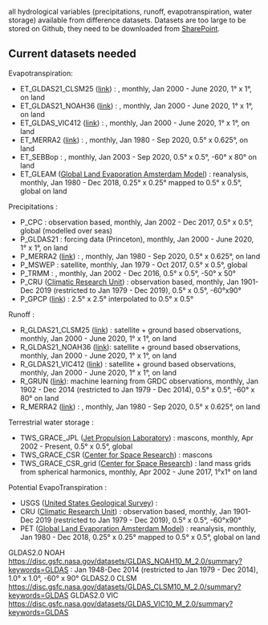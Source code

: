 all hydrological variables (precipitations, runoff, evapotranspiration, water storage) available from difference datasets.
Datasets are too large to be stored on Github, they need to be downloaded from [SharePoint](https://uob.sharepoint.com/teams/grp-globalmass/Shared%20Documents/Forms/AllItems.aspx?FolderCTID=0x012000C86F09E9396E694EBC6704F6B0D20797&viewid=fefbffbe%2D6bc8%2D45a0%2D96bc%2Dde244b9f68bb&id=%2Fteams%2Fgrp%2Dglobalmass%2FShared%20Documents%2FGlobalMass%2FMRes%5F2020%5Fwater%5Fcycle%2FDatasets).

## Current datasets needed

Evapotranspiration: 

* ET_GLDAS21_CLSM25 ([link](https://disc.gsfc.nasa.gov/datasets/GLDAS_CLSM10_M_2.1/summary?keywords=GLDAS_CLSM10_M_2.1)) : , monthly, Jan 2000 - June 2020, 1° x 1°, on land
* ET_GLDAS21_NOAH36 ([link](https://disc.gsfc.nasa.gov/datasets/GLDAS_NOAH10_M_2.1/summary?keywords=GLDAS_NOAH10_M_2.1)) : , monthly, Jan 2000 - June 2020, 1° x 1°, on land
* ET_GLDAS_VIC412 ([link](https://disc.gsfc.nasa.gov/datasets/GLDAS_VIC10_M_2.1/summary?keywords=GLDAS_VIC10_M_2.1)) : , monthly, Jan 2000 - June 2020, 1° x 1°, on land
* ET_MERRA2 ([link](https://disc.gsfc.nasa.gov/datasets/M2TMNXLND_5.12.4/summary?keywords=MERRA-2)) : , monthly, Jan 1980 - Sep 2020, 0.5° x 0.625°, on land
* ET_SEBBop : , monthly, Jan 2003 - Sep 2020, 0.5° x 0.5°, -60° x 80° on land
* ET_GLEAM ([Global Land Evaporation Amsterdam Model](https://www.gleam.eu/)) : reanalysis, monthly, Jan 1980 - Dec 2018, 0.25° x 0.25° mapped to 0.5° x 0.5°, global on land

Precipitations : 

* P_CPC : observation based, monthly, Jan 2002 - Dec 2017, 0.5° x 0.5°, global (modelled over seas)
* P_GLDAS21 : forcing data (Princeton), monthly, Jan 2000 - June 2020, 1° x 1°, on land
* P_MERRA2 ([link](https://disc.gsfc.nasa.gov/datasets/M2TMNXLND_5.12.4/summary?keywords=MERRA-2)) : , monthly, Jan 1980 - Sep 2020, 0.5° x 0.625°, on land
* P_MSWEP : satellite, monthly, Jan 1979 - Oct 2017, 0.5° x 0.5°, global
* P_TRMM : , monthly, Jan 2002 - Dec 2016, 0.5° x 0.5°, -50° x 50°
* P_CRU ([Climatic Research Unit](https://catalogue.ceda.ac.uk/uuid/89e1e34ec3554dc98594a5732622bce9)) : observation based, monthly, Jan 1901-Dec 2019 (restricted to Jan 1979 - Dec 2019), 0.5° x 0.5°, -60°x90°
* P_GPCP ([link](https://psl.noaa.gov/data/gridded/data.gpcp.html)) : 2.5° x 2.5° interpolated to 0.5° x 0.5°

Runoff : 

* R_GLDAS21_CLSM25 ([link](https://disc.gsfc.nasa.gov/datasets/GLDAS_CLSM10_M_2.1/summary?keywords=GLDAS_CLSM10_M_2.1)) : satellite + ground based observations, monthly, Jan 2000 - June 2020, 1° x 1°, on land
* R_GLDAS21_NOAH36 ([link](https://disc.gsfc.nasa.gov/datasets/GLDAS_NOAH10_M_2.1/summary?keywords=GLDAS_NOAH10_M_2.1)): satellite + ground based observations, monthly, Jan 2000 - June 2020, 1° x 1°, on land
* R_GLDAS21_VIC412 ([link](https://disc.gsfc.nasa.gov/datasets/GLDAS_VIC10_M_2.1/summary?keywords=GLDAS_VIC10_M_2.1)) : satellite + ground based observations, monthly, Jan 2000 - June 2020, 1° x 1°, on land
* R_GRUN ([link](https://figshare.com/articles/GRUN_Global_Runoff_Reconstruction/9228176)): machine learning from GRDC observations, monthly, Jan 1902 - Dec 2014 (restricted to Jan 1979 - Dec 2014), 0.5° x 0.5°, -60° x 80° on land 
* R_MERRA2 ([link](https://disc.gsfc.nasa.gov/datasets/M2TMNXLND_5.12.4/summary?keywords=MERRA-2)) : , monthly, Jan 1980 - Sep 2020, 0.5° x 0.625°, on land

Terrestrial water storage : 

* TWS_GRACE_JPL ([Jet Propulsion Laboratory](https://podaac.jpl.nasa.gov/dataset/TELLUS_GRAC-GRFO_MASCON_CRI_GRID_RL06_V2)) : mascons, monthly, Apr 2002 - Present, 0.5° x 0.5°, global 
* TWS_GRACE_CSR ([Center for Space Research](http://www2.csr.utexas.edu/grace/RL06_mascons.html)) : mascons
* TWS_GRACE_CSR_grid ([Center for Space Research](https://podaac.jpl.nasa.gov/dataset/TELLUS_GRAC_L3_CSR_RL06_LND_v03)) : land mass grids from spherical harmonics, monthly, Apr 2002 - June 2017, 1°x1° on land

Potential EvapoTranspiration : 
* USGS ([United States Geological Survey](https://earlywarning.usgs.gov/fews/product/81)) : 
* CRU ([Climatic Research Unit](https://catalogue.ceda.ac.uk/uuid/89e1e34ec3554dc98594a5732622bce9)) : observation based, monthly, Jan 1901-Dec 2019 (restricted to Jan 1979 - Dec 2019), 0.5° x 0.5°, -60°x90°
* PET ([Global Land Evaporation Amsterdam Model](https://www.gleam.eu/)) : reanalysis, monthly, Jan 1980 - Dec 2018, 0.25° x 0.25° mapped to 0.5° x 0.5°, global on land



GLDAS2.0 NOAH https://disc.gsfc.nasa.gov/datasets/GLDAS_NOAH10_M_2.0/summary?keywords=GLDAS : Jan 1948-Dec 2014 (restricted to Jan 1979 - Dec 2014), 1.0° x 1.0°, -60° x 90°
GLDAS2.0 CLSM https://disc.gsfc.nasa.gov/datasets/GLDAS_CLSM10_M_2.0/summary?keywords=GLDAS
GLDAS2.0 VIC https://disc.gsfc.nasa.gov/datasets/GLDAS_VIC10_M_2.0/summary?keywords=GLDAS

